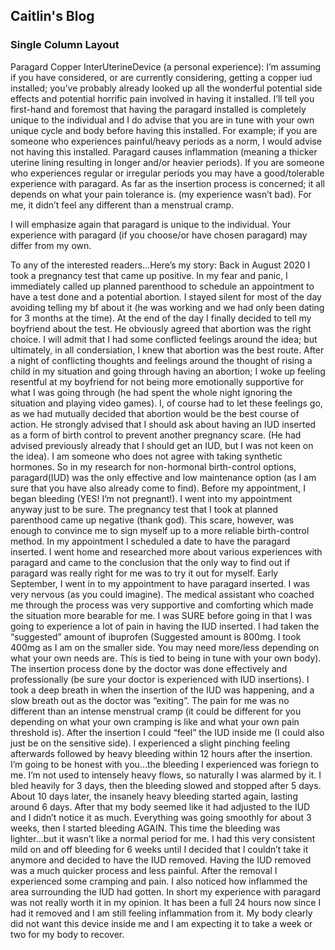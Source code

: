 ## Caitlin's Blog

### Single Column Layout

Paragard Copper InterUterineDevice (a personal experience):
I’m assuming if you have considered, or are currently considering, getting a copper iud installed; you’ve probably already looked up all the wonderful potential side effects and potential horrific pain involved in having it installed. I’ll tell you first-hand and foremost that having the paragard installed is completely unique to the individual and I do advise that you are in tune with your own unique cycle and body before having this installed. For example; if you are someone who experiences painful/heavy periods as a norm, I would advise not having this installed. Paragard causes inflammation (meaning a thicker uterine lining resulting in longer and/or heavier periods). If you are someone who experiences regular or irregular periods you may have a good/tolerable experience with paragard. 
As far as the insertion process is concerned; it all depends on what your pain tolerance is. (my experience wasn’t bad). For me, it didn’t feel any different than a menstrual cramp. 

I will emphasize again that paragard is unique to the individual. Your experience with paragard (if you choose/or have chosen paragard) may differ from my own. 

To any of the interested readers...Here’s my story: 
Back in August 2020 I took a pregnancy test that came up positive. In my fear and panic, I immediately called up planned parenthood to schedule an appointment to have a test done and a potential abortion. I stayed silent for most of the day avoiding telling my bf about it (he was working and we had only been dating for 3 months at the time). At the end of the day I finally decided to tell my boyfriend about the test. He obviously agreed that abortion was the right choice. I will admit that I had some conflicted feelings around the idea; but ultimately, in all condersiation, I knew that abortion was the best route. After a night of conflicting thoughts and feelings around the thought of rising a child in my situation and going through having an abortion; I woke up feeling resentful at my boyfriend for not being more emotionally supportive for what I was going through (he had spent the whole night ignoring the situation and playing video games). I, of course had to let these feelings go, as we had mutually decided that abortion would be the best course of action. He strongly advised that I should ask about having an IUD inserted as a form of birth control to prevent another pregnancy scare. (He had advised previously already that I should get an IUD, but I was not keen on the idea). 
I am someone who does not agree with taking synthetic hormones. So in my research for non-hormonal birth-control options, paragard(IUD) was the only effective and low maintenance option (as I am sure that you have also already come to find). Before my appointment, I began bleeding (YES! I’m not pregnant!). I went into my appointment anyway just to be sure. The pregnancy test that I took at planned parenthood came up negative (thank god). This scare, however, was enough to convince me to sign myself up to a more reliable birth-control method. In my appointment I scheduled a date to have the paragard inserted. I went home and researched more about various experiences with paragard and came to the conclusion that the only way to find out if paragard was really right for me was to try it out for myself. Early September, I went in to my appointment to have paragard inserted. I was very nervous (as you could imagine). The medical assistant who coached me through the process was very supportive and comforting which made the situation more bearable for me. I was SURE before going in that I was going to experience a lot of pain in having the IUD inserted. I had taken the “suggested” amount of ibuprofen (Suggested amount is 800mg. I took 400mg as I am on the smaller side. You may need more/less depending on what your own needs are. This is tied to being in tune with your own body). The insertion process done by the doctor was done effectively and professionally (be sure your doctor is experienced with IUD insertions). I took a deep breath in when the insertion of the IUD was happening, and a slow breath out as the doctor was “exiting”. The pain for me was no different than an intense menstrual cramp (it could be different for you depending on what your own cramping is like and what your own pain threshold is). After the insertion I could “feel” the IUD inside me (I could also just be on the sensitive side). I experienced a slight pinching feeling afterwards followed by heavy bleeding within 12 hours after the insertion. I’m going to be honest with you...the bleeding I experienced was foriegn to me. I’m not used to intensely heavy flows, so naturally I was alarmed by it. I bled heavily for 3 days, then the bleeding slowed and stopped after 5 days. About 10 days later, the insanely heavy bleeding started again, lasting around 6 days. After that my body seemed like it had adjusted to the IUD and I didn’t notice it as much. Everything was going smoothly for about 3 weeks, then I started bleeding AGAIN. This time the bleeding was lighter...but it wasn’t like a normal period for me. I had this very consistent mild on and off bleeding for 6 weeks until I decided that I couldn’t take it anymore and decided to have the IUD removed. Having the IUD removed was a much quicker process and less painful. After the removal I experienced some cramping and pain. I also noticed how inflammed the area surrounding the IUD had gotten. In short my experience with paragard was not really worth it in my opinion. It has been a full 24 hours now since I had it removed and I am still feeling inflammation from it. My body clearly did not want this device inside me and I am expecting it to take a week or two for my body to recover. 
